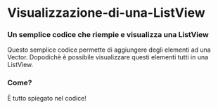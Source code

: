 # Visualizzazione-di-una-ListView
### Un semplice codice che riempie e visualizza una ListView

Questo semplice codice permette di aggiungere degli elementi ad una Vector. Dopodichè è possibile visualizzare questi elementi tutti in una ListView.

### Come?
È tutto spiegato nel codice!
